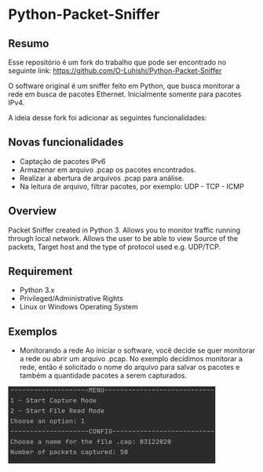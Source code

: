 # Python-Packet-Sniffer

## Resumo

Esse repositório é um fork do trabalho que pode ser encontrado no seguinte link: 
https://github.com/O-Luhishi/Python-Packet-Sniffer

O software original é um sniffer feito em Python, que busca monitorar a rede em busca de pacotes Ethernet. Inicialmente somente para pacotes IPv4.

A ideia desse fork foi adicionar as seguintes funcionalidades:

## Novas funcionalidades
  - Captação de pacotes IPv6
  - Armazenar em arquivo .pcap os pacotes encontrados.
  - Realizar a abertura de arquivos .pcap para análise.
  - Na leitura de arquivo, filtrar pacotes, por exemplo: UDP - TCP - ICMP 

## Overview

Packet Sniffer created in Python 3. Allows you to monitor traffic running through local network. Allows the user to be able to view Source of the packets, Target host and the type of protocol used e.g. UDP/TCP.

## Requirement
  - Python 3.x
  - Privileged/Administrative Rights
  - Linux or Windows Operating System


## Exemplos
  - Monitorando a rede 
  Ao iniciar o software, você decide se quer monitorar a rede ou abrir um arquivo .pcap.
  No exemplo decidimos monitorar a rede, então é solicitado o nome do arquivo para salvar os pacotes e também a quantidade pacotes a serem capturados.

  ![Alt text](images/menu_inicial.png?raw=true "Menu")
